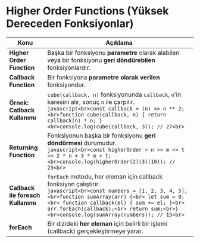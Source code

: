 # Higher Order Functions (Yüksek Dereceden Fonksiyonlar)

| Konu                 | Açıklama |
|----------------------|----------|
| **Higher Order Function** | Başka bir fonksiyonu **parametre** olarak alabilen veya bir fonksiyonu **geri döndürebilen** fonksiyonlardır. |
| **Callback Function** | Bir fonksiyona **parametre olarak verilen** fonksiyondur. |
| **Örnek: Callback Kullanımı** | `cube(callback, n)` fonksiyonunda `callback`, `n`'in karesini alır, sonuç `n` ile çarpılır. <br> ```javascript<br>const callback = (n) => n ** 2;<br>function cube(callback, n) { return callback(n) * n; }<br>console.log(cube(callback, 3)); // 27<br>``` |
| **Returning Function** | Fonksiyonun başka bir fonksiyonu **geri döndürmesi** durumudur. <br> ```javascript<br>const higherOrder = n => m => t => 2 * n + 3 * m + t;<br>console.log(higherOrder(2)(3)(10)); // 23<br>``` |
| **Callback ile foreach Kullanımı** | `forEach` metodu, her eleman için callback fonksiyon çalıştırır. <br> ```javascript<br>const numbers = [1, 2, 3, 4, 5];<br>function sumArray(arr) {<br> let sum = 0;<br> function callback(el) { sum += el; }<br> arr.forEach(callback);<br> return sum;<br>}<br>console.log(sumArray(numbers)); // 15<br>``` |
| **forEach** | Bir dizideki **her eleman** için belirli bir işlemi (callback) gerçekleştirmeye yarar. |




